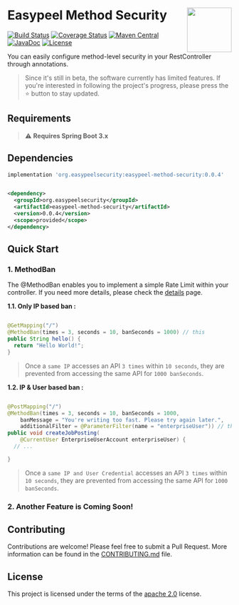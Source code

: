 # <img src="https://github.com/easypeel-security/spring-method-ban/assets/13290706/0d83c171-4f62-44b3-8a36-e3a86898b954" align="right" width="100">Easypeel Method Security

[![Build Status](https://github.com/easypeel-security/easypeel-method-security/actions/workflows/on-push.yml/badge.svg)](https://github.com/easypeel-security/easypeel-method-security/actions/workflows/on-push.yml)
[![Coverage Status](https://codecov.io/gh/easypeel-security/easypeel-method-security/graph/badge.svg?token=9FUJAWJB5W)](https://codecov.io/gh/easypeel-security/easypeel-method-security)
[![Maven Central](https://img.shields.io/maven-central/v/io.github.easypeel-security/easypeel-method-security.svg?label=Maven%20Central&color=)](https://mvnrepository.com/artifact/io.github.easypeel-security/easypeel-method-security)
[![JavaDoc](https://javadoc.io/badge2/io.github.easypeel-security/easypeel-method-security/javadoc.svg)](https://javadoc.io/doc/io.github.easypeel-security/easypeel-method-security)
[![License](https://img.shields.io/:license-apache-brightgreen.svg)](http://www.apache.org/licenses/LICENSE-2.0.html)

You can easily configure method-level security in your
RestController through annotations.

> Since it's still in beta, the software currently has limited features. If you're interested in
> following the project's progress, please press the ⭐ button to stay updated.

## Requirements

> ⚠️ **Requires Spring Boot 3.x**

## Dependencies

```groovy
implementation 'org.easypeelsecurity:easypeel-method-security:0.0.4'
```

```xml

<dependency>
  <groupId>org.easypeelsecurity</groupId>
  <artifactId>easypeel-method-security</artifactId>
  <version>0.0.4</version>
  <scope>provided</scope>
</dependency>
```

## Quick Start

### 1. MethodBan

The @MethodBan enables you to implement a simple Rate Limit within your controller.
If you need more details, please check the [details] page.

[details]: https://github.com/easypeel-security/easypeel-method-security/wiki/MethodBan

**1.1. Only IP based ban :**

```java

@GetMapping("/")
@MethodBan(times = 3, seconds = 10, banSeconds = 1000) // this
public String hello() {
  return "Hello World!";
}
```

> Once a `same IP` accesses an API `3 times` within `10 seconds`, they are prevented from accessing
> the same API for `1000 banSeconds`.

**1.2. IP & User based ban :**

```java

@PostMapping("/")
@MethodBan(times = 3, seconds = 10, banSeconds = 1000,
    banMessage = "You're writing too fast. Please try again later.",
    additionalFilter = @ParameterFilter(name = "enterpriseUser")) // this
public void createJobPosting(
    @CurrentUser EnterpriseUserAccount enterpriseUser) {
  // ... 

}
```

> Once a `same IP and User Credential` accesses an API `3 times` within `10 seconds`, they are
> prevented from accessing the same API for `1000 banSeconds`.

### 2. Another Feature is Coming Soon!

## Contributing

Contributions are welcome! Please feel free to submit a Pull Request.
More information can be found in the [CONTRIBUTING.md] file.

[CONTRIBUTING.md]: documentation/CONTRIBUTING.md

## License

This project is licensed under the terms of the [apache 2.0] license.

[apache 2.0]: LICENSE.txt

